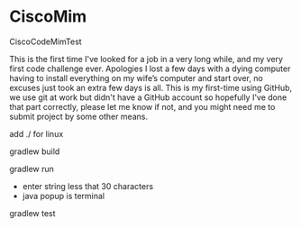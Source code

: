 # CiscoMim
CiscoCodeMimTest

This is the first time I've looked for a job in a very long while, and my very first code challenge ever.  Apologies I lost a few days with a dying computer having to install everything on my wife’s computer and start over, no excuses just took an extra few days is all.  This is my first-time using GitHub, we use git at work but didn't have a GitHub account so hopefully I've done that part correctly, please let me know if not, and you might need me to submit project by some other means.

add ./ for linux

gradlew build

gradlew run
- enter string less that 30 characters
- java popup is terminal

gradlew test

